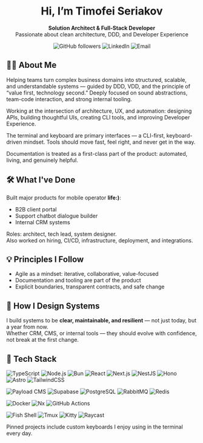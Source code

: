 <h1 align="center">Hi, I’m Timofei Seriakov</h1>
<p align="center">
  <strong>Solution Architect & Full-Stack Developer</strong><br>
  Passionate about clean architecture, DDD, and Developer Experience
</p>

<p align="center">
  <a href="https://github.com/TimSeriakov" style="text-decoration: none;">
    <img alt="GitHub followers" src="https://img.shields.io/github/followers/TimSeriakov?label=GitHub&style=flat-square&logo=github">
  </a>
  <a href="https://linkedin.com/in/timofei-seriakov" style="text-decoration: none;">
    <img alt="LinkedIn" src="https://img.shields.io/badge/LinkedIn-blue?style=flat-square&logo=linkedin">
  </a>
  <a href="mailto:t.seriakov@gmail.com" style="text-decoration: none;">
    <img alt="Email" src="https://img.shields.io/badge/email-t.seriakov@gmail.com-red?style=flat-square&logo=gmail&logoColor=white">
  </a>
</p>

## 👨‍💻 About Me

Helping teams turn complex business domains into structured, scalable, and understandable systems — guided by DDD, VDD, and the principle of “value first, technology second.”
Deeply focused on sound abstractions, team-code interaction, and strong internal tooling.

Working at the intersection of architecture, UX, and automation:
designing APIs, building thoughtful UIs, creating CLI tools, and improving Developer Experience.

The terminal and keyboard are primary interfaces — a CLI-first, keyboard-driven mindset.
Tools should move fast, feel right, and never get in the way.

Documentation is treated as a first-class part of the product: automated, living, and genuinely helpful.

## 🛠️ What I've Done

Built major products for mobile operator **life:)**:
- B2B client portal
- Support chatbot dialogue builder
- Internal CRM systems

Roles: architect, tech lead, system designer.  
Also worked on hiring, CI/CD, infrastructure, deployment, and integrations.

## 💡 Principles I Follow

- Agile as a mindset: iterative, collaborative, value-focused
- Documentation and tooling are part of the product
- Explicit boundaries, transparent contracts, and safe change

## 🧱 How I Design Systems

I build systems to be **clear, maintainable, and resilient** — not just today, but a year from now.  
Whether CRM, CMS, or internal tools — they should evolve with confidence, not break at the first change.

## 🧰 Tech Stack

![TypeScript](https://img.shields.io/badge/TypeScript-3178c6?style=flat-square&logo=typescript&logoColor=white)
![Node.js](https://img.shields.io/badge/Node.js-339933?style=flat-square&logo=node.js&logoColor=white)
![Bun](https://img.shields.io/badge/Bun-%23000000?style=flat-square&logo=bun&logoColor=white)
![React](https://img.shields.io/badge/React-20232a?style=flat-square&logo=react&logoColor=61dafb)
![Next.js](https://img.shields.io/badge/Next.js-000?style=flat-square&logo=next.js)
![NestJS](https://img.shields.io/badge/NestJS-E0234E?style=flat-square&logo=nestjs&logoColor=white)
![Hono](https://img.shields.io/badge/Hono-222222?style=flat-square&logo=lightning&logoColor=FFEA00)
![Astro](https://img.shields.io/badge/Astro-000000?style=flat-square&logo=astro&logoColor=white)
![TailwindCSS](https://img.shields.io/badge/Tailwind-38B2AC?style=flat-square&logo=tailwind-css&logoColor=white)

![Payload CMS](https://img.shields.io/badge/Payload%20CMS-000000?style=flat-square&logo=payloadcms&logoColor=white)
![Supabase](https://img.shields.io/badge/Supabase-3ECF8E?style=flat-square&logo=supabase&logoColor=white)
![PostgreSQL](https://img.shields.io/badge/PostgreSQL-4169E1?style=flat-square&logo=postgresql&logoColor=white)
![RabbitMQ](https://img.shields.io/badge/RabbitMQ-FF6600?style=flat-square&logo=rabbitmq&logoColor=white)
![Redis](https://img.shields.io/badge/Redis-DC382D?style=flat-square&logo=redis&logoColor=white)

![Docker](https://img.shields.io/badge/Docker-2496ED?style=flat-square&logo=docker&logoColor=white)
![Nx](https://img.shields.io/badge/Nx-143055?style=flat-square&logo=nx&logoColor=white)
![GitHub Actions](https://img.shields.io/badge/GitHub_Actions-2088FF?style=flat-square&logo=github-actions&logoColor=white)

![Fish Shell](https://img.shields.io/badge/Fish_Shell-4f5d95?style=flat-square&logo=gnu-bash&logoColor=white)
![Tmux](https://img.shields.io/badge/Tmux-1BB91F?style=flat-square&logo=tmux&logoColor=white)
![Kitty](https://img.shields.io/badge/Kitty-Terminal-7F52FF?style=flat-square)
![Raycast](https://img.shields.io/badge/Raycast-000000?style=flat-square&logo=raycast&logoColor=white)

Pinned projects include custom keyboards I enjoy using in the terminal every day.
